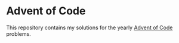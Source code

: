 # Advent of Code

This repository contains my solutions for the yearly [Advent of Code](https://adventofcode.com/about) problems.